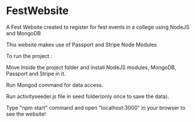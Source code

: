# FestWebsite
 A Fest Website created to register for fest events in a college using NodeJS and MongoDB
 
 This website makes use of Passport and Stripe Node Modules
 
 To run the project :
 
 Move Inside the project folder and install NodeJS modules, MongoDB, Passport and Stripe in it.
 
 Run Mongod command for data access.
 
 Run activityseeder.js file in seed folder(only once to save the data).
 
 Type "npm start" command and open "localhost:3000" in your browser to see the website!
